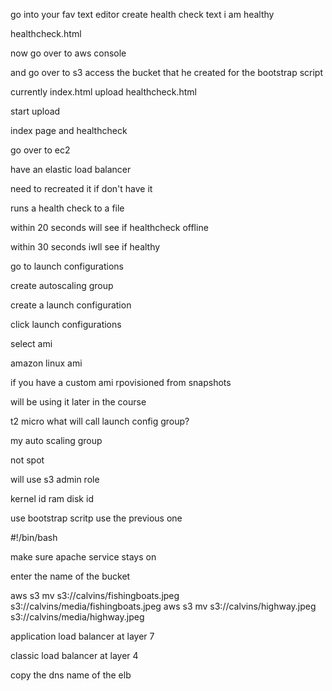 go into your fav text editor
create health check text
i am healthy

healthcheck.html

now go over to aws console

and go over to s3 access the bucket that he created for the bootstrap script

currently index.html
upload healthcheck.html

start upload

index page and healthcheck

go over to ec2

have  an elastic load balancer

need to recreated it if don't have it

runs a health check to a file

within 20 seconds will see if healthcheck offline

within 30 seconds iwll see if healthy

go to launch configurations

create autoscaling group

create a launch configuration

click launch configurations

select ami

amazon linux ami

if you have a custom ami rpovisioned from snapshots

will be using it later in the course

t2 micro what will call launch config group?

my auto scaling group

not spot

will use s3 admin role

kernel id
ram disk id

use bootstrap scritp use the previous one

#!/bin/bash


make sure apache service stays on

enter the name of the bucket

aws s3 mv s3://calvins/fishingboats.jpeg s3://calvins/media/fishingboats.jpeg
aws s3 mv s3://calvins/highway.jpeg s3://calvins/media/highway.jpeg


application load balancer at layer 7

classic load balancer at layer 4

copy the dns name of the elb

